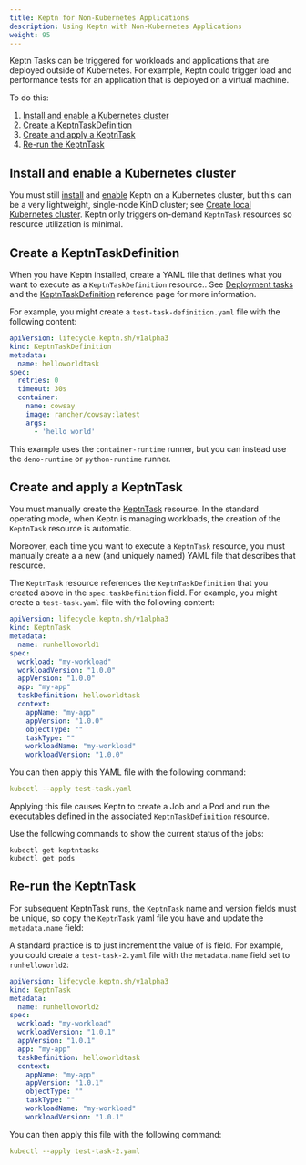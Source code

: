 ```yaml
---
title: Keptn for Non-Kubernetes Applications
description: Using Keptn with Non-Kubernetes Applications
weight: 95
---
```


Keptn Tasks can be triggered for workloads and applications
that are deployed outside of Kubernetes.
For example, Keptn could trigger load and performance tests
for an application that is deployed on a virtual machine.

To do this:

1. [Install and enable a Kubernetes cluster](#install-and-enable-a-kubernetes-cluster)
1. [Create a KeptnTaskDefinition](#create-a-keptntaskdefinition)
1. [Create and apply a KeptnTask](#create-and-apply-a-keptntask)
1. [Re-run the KeptnTask](#re-run-the-keptntask)

## Install and enable a Kubernetes cluster

You must still
[install](../install/install.md/#use-helm-chart)
and
[enable](../install/install.md/#enable-keptn-for-your-cluster)
Keptn on a Kubernetes cluster,
but this can be a very lightweight, single-node KinD cluster; see
[Create local Kubernetes cluster](../install/k8s.md/#create-local-kubernetes-cluster).
Keptn only triggers on-demand `KeptnTask` resources
so resource utilization is minimal.

## Create a KeptnTaskDefinition

When you have Keptn installed, create a
YAML file that defines what you want to execute
as a `KeptnTaskDefinition` resource..
See
[Deployment tasks](../implementing/tasks/)
and the
[KeptnTaskDefinition](../yaml-crd-ref/taskdefinition.md/)
reference page for more information.

For example, you might create a `test-task-definition.yaml` file
with the following content:

```yaml
apiVersion: lifecycle.keptn.sh/v1alpha3
kind: KeptnTaskDefinition
metadata:
  name: helloworldtask
spec:
  retries: 0
  timeout: 30s
  container:
    name: cowsay
    image: rancher/cowsay:latest
    args:
      - 'hello world'
```

This example uses the `container-runtime` runner,
but you can instead use the `deno-runtime` or `python-runtime` runner.

## Create and apply a KeptnTask

You must manually create the
[KeptnTask](../yaml-crd-ref/task.md) resource.
In the standard operating mode, when Keptn is managing workloads,
the creation of the `KeptnTask` resource is automatic.

Moreover, each time you want to execute a `KeptnTask` resource,
you must manually create a a new (and uniquely named) YAML file
that describes that resource.

The `KeptnTask` resource references the `KeptnTaskDefinition`
that you created above
in the `spec.taskDefinition` field.
For example, you might create a `test-task.yaml` file
with the following content:

```yaml
apiVersion: lifecycle.keptn.sh/v1alpha3
kind: KeptnTask
metadata:
  name: runhelloworld1
spec:
  workload: "my-workload"
  workloadVersion: "1.0.0"
  appVersion: "1.0.0"
  app: "my-app"
  taskDefinition: helloworldtask
  context:
    appName: "my-app"
    appVersion: "1.0.0"
    objectType: ""
    taskType: ""
    workloadName: "my-workload"
    workloadVersion: "1.0.0"
```

You can then apply this YAML file with the following command:

```yaml
kubectl --apply test-task.yaml
```

Applying this file causes Keptn to create a Job and a Pod
and run the executables defined
in the associated `KeptnTaskDefinition` resource.

Use the following commands to show the current status of the jobs:

```shell
kubectl get keptntasks 
kubectl get pods
```

## Re-run the KeptnTask

For subsequent KeptnTask runs,
the `KeptnTask` name and version fields must be unique,
so copy the `KeptnTask` yaml file you have and update the
`metadata.name` field:

A standard practice is to just increment the value of is field.
For example, you could create a `test-task-2.yaml` file
with the `metadata.name` field set to `runhelloworld2`:

```yaml
apiVersion: lifecycle.keptn.sh/v1alpha3
kind: KeptnTask
metadata:
  name: runhelloworld2
spec:
  workload: "my-workload"
  workloadVersion: "1.0.1"
  appVersion: "1.0.1"
  app: "my-app"
  taskDefinition: helloworldtask
  context:
    appName: "my-app"
    appVersion: "1.0.1"
    objectType: ""
    taskType: ""
    workloadName: "my-workload"
    workloadVersion: "1.0.1"
```

You can then apply this file with the following command:

```yaml
kubectl --apply test-task-2.yaml
```
